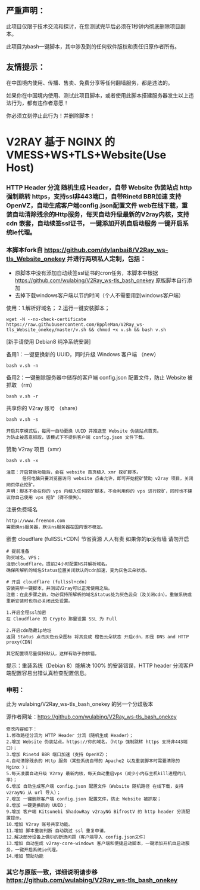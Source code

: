 
## 严重声明：

此项目仅限于技术交流和探讨，在您测试完毕后必须在1秒钟内彻底删除项目副本。

此项目为bash一键脚本，其中涉及到的任何软件版权和责任归原作者所有。

## 友情提示：

在中国境内使用、传播、售卖、免费分享等任何翻墙服务，都是违法的。

如果你在中国境内使用、测试此项目脚本，或者使用此脚本搭建服务器发生以上违法行为，都有违作者意愿！

你必须立刻停止此行为！并删除脚本！


# V2RAY 基于 NGINX 的 VMESS+WS+TLS+Website(Use Host) 
### HTTP Header 分流 随机生成 Header，自带 Website 伪装站点 http 强制跳转 https，支持ssl非443端口，自带Rinetd BBR加速 支持OpenVZ，自动生成客户端config.json配置文件 web在线下载，重装自动清除残余的Http服务，每天自动升级最新的V2ray内核，支持 cdn 嵌套，自动续签ssl证书， 一键添加开机自启动服务 一键开启系统ie代理。

### 本脚本fork自 https://github.com/dylanbai8/V2Ray_ws-tls_Website_onekey 并进行两项私人定制，包括：

* 原脚本中没有添加自动续签ssl证书的cron任务，本脚本中根据 https://github.com/wulabing/V2Ray_ws-tls_bash_onekey 原版脚本自行添加
* 去掉下载windows客户端以节约时间（个人不需要用到windows客户端）

使用：1.解析好域名； 2.运行一键安装脚本；
```
wget -N --no-check-certificate https://raw.githubusercontent.com/BppleMan/V2Ray_ws-tls_Website_onekey/master/v.sh && chmod +x v.sh && bash v.sh
```
[新手请使用 Debian8 纯净系统安装]

备用1：一键更换新的 UUID，同时升级 Windows 客户端 （new）
```
bash v.sh -n
```

备用2：一键删除服务器中储存的客户端 config.json 配置文件，防止 Website 被抓取 （rm）
```
bash v.sh -r
```

共享你的 V2ray 账号 （share）
```
bash v.sh -s

开启共享模式后，每周一自动更换 UUID 并推送至 Website 伪装站点首页。
为防止被恶意抓取，该模式下不提供客户端 config.json 文件下载。
```

赞助 V2ray 项目（xmr）
```
bash v.sh -x

注意：开启赞助功能后，会在 website 首页植入 xmr 挖矿脚本。
      任何电脑只要浏览器访问 website 点击允许，即可开始挖矿赞助 v2ray 项目，关闭网页停止挖矿。
声明：脚本不会在你的 vps 内植入任何挖矿脚本，不会利用你的 vps 进行挖矿，同时也不建议你自己使用 vps 挖矿（得不偿失）。
```

注册免费域名
```
http://www.freenom.com
需更换ns服务器，默认ns服务器在国内很不稳定。
```

嵌套 cloudflare (fullSSL+CDN) 节省资源 人人有责 如果你的ip没有墙 请勿开启
```
# 提前准备
购买域名、VPS；
注册cloudflare，提前24小时配置NS并解析域名。
确保所解析的域名Status位置关闭默认的cdn加速，变为灰色云朵状态。

# 开启 cloudflare (fullssl+cdn)
安装完毕一键脚本，并测试V2ray可以正常使用之后。
注意：在此步骤之前，勿必保持所解析的域名Status处为灰色云朵（及关闭cdn）。重做系统或重新安装时也勿必关闭此处设置。

1.开启全程ssl加密
在 Cloudflare 的 Crypto 那里设置 SSL 为 Full

2.开启cdn隐藏ip地址
返回 Status 点击灰色云朵图标 将其变成 橙色云朵状态 开启cdn，即是 DNS and HTTP proxy(CDN)

其它配置项尽量保持默认，这样有助于你排错。
```

提示：重装系统（Debian 8）能解决 100% 的安装错误，HTTP header 分流客户端配置容易出错认真检查配置信息。

### 申明：

此为 wulabing/V2Ray_ws-tls_bash_onekey 的另一个分歧版本

源作者网址：https://github.com/wulabing/V2Ray_ws-tls_bash_onekey
```
修改内容如下：
1.修改路径分流为 HTTP Header 分流（随机生成 Header）；
2.增加 Website 伪装站点。https://你的域名，（http 强制跳转 https 支持非443端口）；
3.增加 Rinetd BBR 端口加速（支持 OpenVZ）；
4.自动清除残余的 Http 服务（某些系统自带的 Apache2 以及重装脚本时需要清除的 Nginx ）；
5.每天凌晨自动升级 V2ray 最新内核，每天自动重启vps（减少小内存主机kill进程的几率）；
6.增加 自动生成客户端 config.json 配置文件（Website 随机路径 在线下载，支持 v2rayNG 从 url 导入）；
7.增加 一键删除客户端 config.json 配置文件，防止 Website 被抓取；
8.增加 一键更换新的 UUID；
9.增加 客户端 Kitsunebi ShadowRay v2rayNG BifrostV 的 http header 分流配置提示。
10.增加 V2ray 账号共享功能。
11.增加 脚本重装判断 自动跳过 ssl 重复申请。
12.解决部分设备上偶尔的断流问题（客户端导入 config.json文件）
13.增加 自动生成 v2ray-core-windows 客户端和便捷启动脚本，一键添加开机自启动服务，一键开启系统ie代理。
14.增加 赞助功能
```
### 其它与原版一致，详细说明请步移 https://github.com/wulabing/V2Ray_ws-tls_bash_onekey
